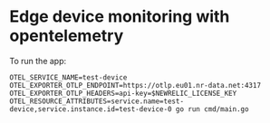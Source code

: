 # Edge device monitoring with opentelemetry

To run the app:

```shell
OTEL_SERVICE_NAME=test-device OTEL_EXPORTER_OTLP_ENDPOINT=https://otlp.eu01.nr-data.net:4317 OTEL_EXPORTER_OTLP_HEADERS=api-key=$NEWRELIC_LICENSE_KEY OTEL_RESOURCE_ATTRIBUTES=service.name=test-device,service.instance.id=test-device-0 go run cmd/main.go
```
